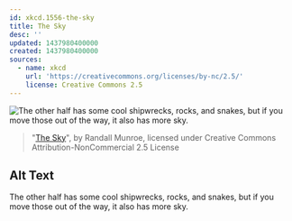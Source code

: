 ```yaml
---
id: xkcd.1556-the-sky
title: The Sky
desc: ''
updated: 1437980400000
created: 1437980400000
sources:
  - name: xkcd
    url: 'https://creativecommons.org/licenses/by-nc/2.5/'
    license: Creative Commons 2.5
---
```

![The other half has some cool shipwrecks, rocks, and snakes, but if you move those out of the way, it also has more sky.](https://imgs.xkcd.com/comics/the_sky.png)
> "[The Sky](https://xkcd.com/1556/)", by Randall Munroe, licensed under Creative Commons Attribution-NonCommercial 2.5 License

## Alt Text
The other half has some cool shipwrecks, rocks, and snakes, but if you move those out of the way, it also has more sky.
